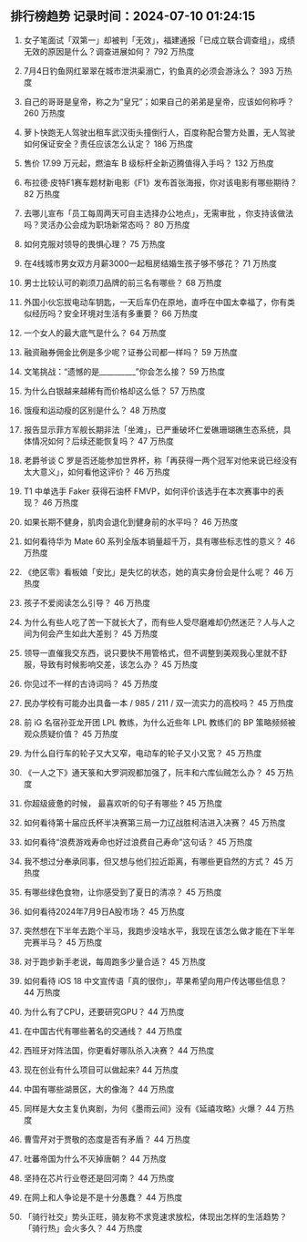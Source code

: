 
## 排行榜趋势 记录时间：2024-07-10 01:24:15
  
  1. 女子笔面试「双第一」却被判「无效」，福建通报「已成立联合调查组」，成绩无效的原因是什么？调查进展如何？ 792 万热度
    
  2. 7月4日钓鱼网红翠翠在城市泄洪渠溺亡，钓鱼真的必须会游泳么？ 393 万热度
    
  3. 自己的哥哥是皇帝，称之为“皇兄”；如果自己的弟弟是皇帝，应该如何称呼？ 260 万热度
    
  4. 萝卜快跑无人驾驶出租车武汉街头撞倒行人，百度称配合警方处置，无人驾驶如何保证安全？责任应该怎么认定？ 186 万热度
    
  5. 售价 17.99 万元起，燃油车 B 级标杆全新迈腾值得入手吗？ 132 万热度
    
  6. 布拉德·皮特F1赛车题材新电影《F1》发布首张海报，你对该电影有哪些期待？ 82 万热度
    
  7. 去哪儿宣布「员工每周两天可自主选择办公地点」，无需审批 ，你支持该做法吗？灵活办公会成为职场新常态吗？ 80 万热度
    
  8. 如何克服对领导的畏惧心理？ 75 万热度
    
  9. 在4线城市男女双方月薪3000一起租房结婚生孩子够不够花？ 71 万热度
    
  10. 男士比较认可的剃须刀品牌的前三名有哪些？ 68 万热度
    
  11. 外国小伙忘拔电动车钥匙，一天后车仍在原地，直呼在中国太幸福了，你有类似经历吗？安全环境对生活有多重要？ 66 万热度
    
  12. 一个女人的最大底气是什么？ 64 万热度
    
  13. 融资融券佣金比例是多少呢？证券公司都一样吗？ 59 万热度
    
  14. 文笔挑战：“遗憾的是__________”你会怎么接？ 59 万热度
    
  15. 为什么白银越来越稀有而价格却这么低？ 57 万热度
    
  16. 饿瘦和运动瘦的区别是什么？ 48 万热度
    
  17. 报告显示菲方军舰长期非法「坐滩」，已严重破坏仁爱礁珊瑚礁生态系统，具体情况如何？后续还能恢复吗？ 47 万热度
    
  18. 老爵爷谈 C 罗是否还能参加世界杯，称「再获得一两个冠军对他来说已经没有太大意义」，如何看他这评价？ 46 万热度
    
  19. T1 中单选手 Faker 获得石油杯 FMVP，如何评价该选手在本次赛事中的表现？ 46 万热度
    
  20. 如果长期不健身，肌肉会退化到健身前的水平吗？ 46 万热度
    
  21. 如何看待华为 Mate  60 系列全版本销量超千万，具有哪些标志性的意义？ 46 万热度
    
  22. 《绝区零》看板娘「安比」是失忆的状态，她的真实身份会是什么呢？ 46 万热度
    
  23. 孩子不爱阅读怎么引导？ 46 万热度
    
  24. 为什么有些人吃了苦一下就长大了，而有些人受尽磨难却仍然迷茫？人与人之间为何会产生如此大差别？ 45 万热度
    
  25. 领导一直催我交东西，说只要快不用管格式，但不调整到美观我心里就不舒服，导致有时候影响交差，该怎么办？ 45 万热度
    
  26. 你见过不一样的古诗词吗？ 45 万热度
    
  27. 民办学校有可能办出具备一本 / 985 / 211 / 双一流实力的高校吗？ 45 万热度
    
  28. 前 iG 名宿孙亚龙开团 LPL 教练，为什么近些年 LPL 教练们的 BP 策略频频被观众质疑价值？ 45 万热度
    
  29. 为什么自行车的轮子又大又窄，电动车的轮子又小又宽？ 45 万热度
    
  30. 《一人之下》通天箓和大罗洞观都加强了，阮丰和六库仙贼怎么办？ 45 万热度
    
  31. 你超级疲惫的时候， 最喜欢听的句子有哪些 ? 45 万热度
    
  32. 如何看待第十届应氏杯半决赛第三局一力辽战胜柯洁进入决赛？ 45 万热度
    
  33. 如何看待“浪费游戏寿命也好过浪费自己寿命”这句话？ 45 万热度
    
  34. 我不想过分奉承同事，但又想与他们拉近距离，有哪些更自然的方式？ 45 万热度
    
  35. 有哪些绿色食物，让你感受到了夏日的清凉？ 45 万热度
    
  36. 如何看待2024年7月9日A股市场？ 45 万热度
    
  37. 突然想在下半年去跑个半马，我跑步没啥水平，我现在该怎么做才能在下半年完赛半马？ 45 万热度
    
  38. 对于跑步新手老说，每周跑多少量合适？ 45 万热度
    
  39. 如何看待 iOS 18 中文宣传语「真的很你」，苹果希望向用户传达哪些信息？ 44 万热度
    
  40. 为什么有了CPU，还要研究GPU？ 44 万热度
    
  41. 在中国古代有哪些著名的交通线？ 44 万热度
    
  42. 西班牙对阵法国，你更看好哪队杀入决赛？ 44 万热度
    
  43. 现在创业有什么项目可以做起来? 44 万热度
    
  44. 中国有哪些湖景区，大的像海？ 44 万热度
    
  45. 同样是大女主复仇爽剧，为何《墨雨云间》没有《延禧攻略》火爆？ 44 万热度
    
  46. 曹雪芹对于贾敬的态度是否有矛盾？ 44 万热度
    
  47. 吐蕃帝国为什么不灭掉唐朝？ 44 万热度
    
  48. 坚持在芯片行业卷还是回河南？ 44 万热度
    
  49. 在网上和人争论是不是十分愚蠢？ 44 万热度
    
  50. 「骑行社交」势头正旺，骑友称不求竞速求放松，体现出怎样的生活趋势？「骑行热」会火多久？ 44 万热度
    